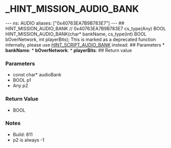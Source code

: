# _HINT_MISSION_AUDIO_BANK

--- ns: AUDIO aliases: ["0x40763EA7B9B783E7"] --- ## HINT_MISSION_AUDIO_BANK  // 0x40763EA7B9B783E7 cs_type(Any) BOOL HINT_MISSION_AUDIO_BANK(char* bankName, cs_type(int) BOOL bOverNetwork, int playerBits);  This is marked as a deprecated function internally, please use [HINT_SCRIPT_AUDIO_BANK](#_0xFB380A29641EC31A) instead.  ## Parameters * **bankName**: * **bOverNetwork**: * **playerBits**:  ## Return value

### Parameters
* const char* audioBank
* BOOL p1
* Any p2

### Return Value
* BOOL

### Notes
* Build: 811
* p2 is always -1

